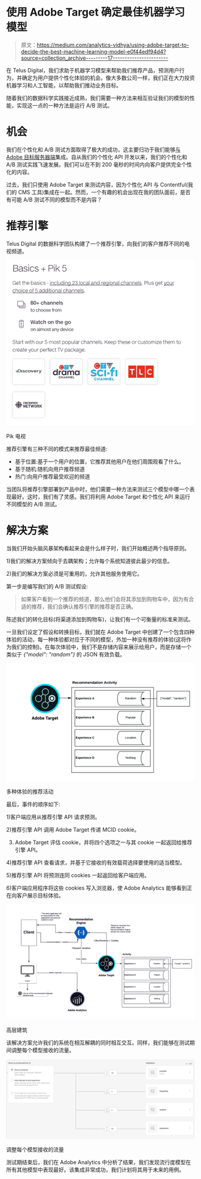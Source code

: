 # 使用 Adobe Target 确定最佳机器学习模型

> 原文：<https://medium.com/analytics-vidhya/using-adobe-target-to-decide-the-best-machine-learning-model-e0f44edf94d4?source=collection_archive---------17----------------------->

在 Telus Digital，我们求助于机器学习模型来帮助我们推荐产品，预测用户行为，并确定为用户提供个性化体验的机会。像大多数公司一样，我们正在大力投资机器学习和人工智能，以帮助我们推动业务目标。

随着我们的数据科学实践接近成熟，我们需要一种方法来相互验证我们的模型的性能，实现这一点的一种方法是运行 A/B 测试。

# 机会

我们在个性化和 A/B 测试方面取得了极大的成功，这主要归功于我们能够[与 Adobe 目标服务器端](/@gonzalovazquez/how-telus-digital-personalizes-with-adobe-target-under-200ms-90d4189024d0)集成。自从我们的个性化 API 开发以来，我们的个性化和 A/B 测试实践飞速发展。我们可以在不到 200 毫秒的时间内向客户提供完全个性化的内容。

过去，我们只使用 Adobe Target 来测试内容，因为个性化 API 与 Contentful(我们的 CMS 工具)集成在一起。然而，一个有趣的机会出现在我的团队面前，是否有可能 A/B 测试不同的模型而不是内容？

# 推荐引擎

Telus Digital 的数据科学团队构建了一个推荐引擎，向我们的客户推荐不同的电视频道。

![](img/08790d6b16e6daf1315a6824cfe8a467.png)

Pik 电视

推荐引擎有三种不同的模式来推荐最佳频道:

*   基于位置:基于一个用户的位置，它推荐其他用户在他们周围观看了什么。
*   基于随机:随机向用户推荐频道
*   热门:向用户推荐最受欢迎的频道

当团队将推荐引擎部署到产品中时，他们需要一种方法来测试三个模型中哪一个表现最好。这时，我们有了灵感。我们将利用 Adobe Target 和个性化 API 来运行不同模型的 A/B 测试。

# 解决方案

当我们开始头脑风暴架构看起来会是什么样子时，我们开始概述两个指导原则。

1)我们的解决方案倾向于去耦架构；允许每个系统知道彼此最少的信息。

2)我们的解决方案必须是可重用的，允许其他服务使用它。

第一步是编写我们的 A/B 测试假设:

> 如果客户看到一个推荐的频道，那么他们会将其添加到购物车中，因为有合适的推荐，我们会确认推荐引擎的推荐是否正确。

陈述我们的转化目标(将渠道添加到购物车)，让我们有一个可衡量的标准来测试。

一旦我们设定了假设和转换目标，我们就在 Adobe Target 中创建了一个包含四种体验的活动，每一种体验都对应于不同的模型，外加一种没有推荐的体验(这将作为我们的控制)。在每次体验中，我们不是存储内容来展示给用户，而是存储一个类似于 *{"model": "random"}* 的 JSON 有效负载。

![](img/e960550a8384a24ea82b3495d7bfafa7.png)

多种体验的推荐活动

最后，事件的顺序如下:

1)客户端应用从推荐引擎 API 请求预测。

2)推荐引擎 API 调用 Adobe Target 传递 MCID cookie。

3) Adobe Target 评估 cookie，并将四个选项之一与其 cookie 一起返回给推荐引擎 API。

4)推荐引擎 API 查看请求，并基于它接收的有效载荷选择要使用的适当模型。

5)推荐引擎 API 将预测连同 cookies 一起返回给客户端应用。

6)客户端应用程序将这些 cookies 写入浏览器，使 Adobe Analytics 能够看到正在向客户展示目标体验。

![](img/b8e0191f1c5418aee74c6e118f966122.png)

高层建筑

该解决方案允许我们的系统在相互解耦的同时相互交互。同样，我们能够在测试期间调整每个模型接收的流量。

![](img/f224ffb91c5ba2a1306c7d61311d7492.png)

调整每个模型接收的流量

测试期结束后，我们在 Adobe Analytics 中分析了结果，我们发现流行度模型在所有其他模型中表现最好。该集成非常成功，我们计划将其用于未来的用例。